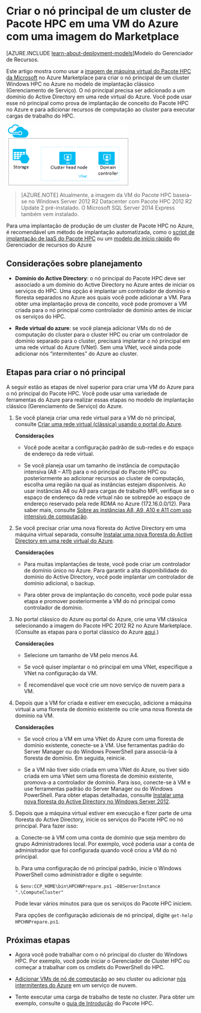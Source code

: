 <properties
 pageTitle="Criar um nó principal do Pacote HPC em uma VM do Azure | Microsoft Azure"
 description="Saiba como usar o portal clássico do Azure e o modelo clássico de implantação para criar um nó principal do Pacote HPC da Microsoft em uma VM do Azure."
 services="virtual-machines"
 documentationCenter=""
 authors="dlepow"
 manager="timlt"
 editor=""
 tags="azure-service-management,hpc-pack"/>
<tags
ms.service="virtual-machines"
 ms.devlang="na"
 ms.topic="article"
 ms.tgt_pltfrm="vm-multiple"
 ms.workload="big-compute"
 ms.date="09/28/2015"
 ms.author="danlep"/>

# Criar o nó principal de um cluster de Pacote HPC em uma VM do Azure com uma imagem do Marketplace

[AZURE.INCLUDE [learn-about-deployment-models](../../includes/learn-about-deployment-models-classic-include.md)]Modelo do Gerenciador de Recursos.


Este artigo mostra como usar a [imagem de máquina virtual do Pacote HPC da Microsoft](https://azure.microsoft.com/marketplace/partners/microsoft/hpcpack2012r2onwindowsserver2012r2/) no Azure Marketplace para criar o nó principal de um cluster Windows HPC no Azure no modelo de implantação clássico (Gerenciamento de Serviço). O nó principal precisa ser adicionado a um domínio do Active Directory em uma rede virtual do Azure. Você pode usar esse nó principal como prova de implantação de conceito do Pacote HPC no Azure e para adicionar recursos de computação ao cluster para executar cargas de trabalho do HPC.


![Nó principal do Pacote HPC][headnode]

>[AZURE.NOTE] Atualmente, a imagem da VM do Pacote HPC baseia-se no Windows Server 2012 R2 Datacenter com Pacote HPC 2012 R2 Update 2 pré-instalado. O Microsoft SQL Server 2014 Express também vem instalado.


Para uma implantação de produção de um cluster de Pacote HPC no Azure, é recomendável um método de implantação automatizada, como o [script de implantação de IaaS do Pacote HPC](virtual-machines-hpcpack-cluster-powershell-script.md) ou um [modelo de início rápido](https://azure.microsoft.com/documentation/templates/) do Gerenciador de recursos do Azure

## Considerações sobre planejamento

* **Domínio do Active Directory**: o nó principal do Pacote HPC deve ser associado a um domínio do Active Directory no Azure antes de iniciar os serviços do HPC. Uma opção é implantar um controlador de domínio e floresta separados no Azure aos quais você pode adicionar a VM. Para obter uma implantação prova de conceito, você pode promover a VM criada para o nó principal como controlador de domínio antes de iniciar os serviços do HPC.

* **Rede virtual do azure**: se você planeja adicionar VMs do nó de computação do cluster para o cluster HPC ou criar um controlador de domínio separado para o cluster, precisará implantar o nó principal em uma rede virtual do Azure (VNet). Sem uma VNet, você ainda pode adicionar nós “intermitentes” do Azure ao cluster.

## Etapas para criar o nó principal

A seguir estão as etapas de nível superior para criar uma VM do Azure para o nó principal do Pacote HPC. Você pode usar uma variedade de ferramentas do Azure para realizar essas etapas no modelo de implantação clássico (Gerenciamento de Serviço) do Azure.


1. Se você planeja criar uma rede virtual para a VM do nó principal, consulte [Criar uma rede virtual (clássica) usando o portal do Azure](../virtual-networks/virtual-networks-create-vnet-classic-portal.md).

    **Considerações**

    * Você pode aceitar a configuração padrão de sub-redes e do espaço de endereço da rede virtual.

    * Se você planeja usar um tamanho de instância de computação intensiva (A8 – A11) para o nó principal do Pacote HPC ou posteriormente ao adicionar recursos ao cluster de computação, escolha uma região na qual as instâncias estejam disponíveis. Ao usar instâncias A8 ou A9 para cargas de trabalho MPI, verifique se o espaço de endereço da rede virtual não se sobrepõe ao espaço de endereço reservado pela rede RDMA no Azure (172.16.0.0/12). Para saber mais, consulte [Sobre as instâncias A8, A9, A10 e A11 com uso intensivo de computação](virtual-machines-a8-a9-a10-a11-specs.md).

2. Se você precisar criar uma nova floresta do Active Directory em uma máquina virtual separada, consulte [Instalar uma nova floresta do Active Directory em uma rede virtual do Azure](../active-directory/active-directory-new-forest-virtual-machine.md).

    **Considerações**

    * Para muitas implantações de teste, você pode criar um controlador de domínio único no Azure. Para garantir a alta disponibilidade do domínio do Active Directory, você pode implantar um controlador de domínio adicional, o backup.

    * Para obter prova de implantação do conceito, você pode pular essa etapa e promover posteriormente a VM do nó principal como controlador de domínio.

3. No portal clássico do Azure ou portal do Azure, crie uma VM clássica selecionando a imagem do Pacote HPC 2012 R2 no Azure Marketplace. (Consulte as etapas para o portal clássico do Azure [aqui](virtual-machines-windows-tutorial-classic-portal.md).)

    **Considerações**

    * Selecione um tamanho de VM pelo menos A4.

    * Se você quiser implantar o nó principal em uma VNet, especifique a VNet na configuração da VM.

    * É recomendável que você crie um novo serviço de nuvem para a VM.

4. Depois que a VM for criada e estiver em execução, adicione a máquina virtual a uma floresta de domínio existente ou crie uma nova floresta de domínio na VM.

    **Considerações**

    * Se você criou a VM em uma VNet do Azure com uma floresta de domínio existente, conecte-se à VM. Use ferramentas padrão do Server Manager ou do Windows PowerShell para associá-la à floresta de domínio. Em seguida, reinicie.

    * Se a VM não tiver sido criada em uma VNet do Azure, ou tiver sido criada em uma VNet sem uma floresta de domínio existente, promova-a a controlador de domínio. Para isso, conecte-se à VM e use ferramentas padrão do Server Manager ou do Windows PowerShell. Para obter etapas detalhadas, consulte [Instalar uma nova floresta do Active Directory no Windows Server 2012](https://technet.microsoft.com/library/jj574166.aspx).

5. Depois que a máquina virtual estiver em execução e fizer parte de uma floresta do Active Directory, inicie os serviços do Pacote HPC no nó principal. Para fazer isso:

    a. Conecte-se à VM com uma conta de domínio que seja membro do grupo Administradores local. Por exemplo, você poderia usar a conta de administrador que foi configurada quando você criou a VM do nó principal.

    b. Para uma configuração de nó principal padrão, inicie o Windows PowerShell como administrador e digite o seguinte:

    ```
    & $env:CCP_HOME\bin\HPCHNPrepare.ps1 –DBServerInstance ".\ComputeCluster"
    ```

    Pode levar vários minutos para que os serviços do Pacote HPC iniciem.

    Para opções de configuração adicionais de nó principal, digite `get-help HPCHNPrepare.ps1`.


## Próximas etapas

* Agora você pode trabalhar com o nó principal do cluster do Windows HPC. Por exemplo, você pode iniciar o Gerenciador de Cluster HPC ou começar a trabalhar com os cmdlets do PowerShell do HPC.

* [Adicionar VMs de nó de computação](virtual-machines-hpcpack-cluster-node-manage.md) ao seu cluster ou adicionar [nós intermitentes do Azure](virtual-machines-hpcpack-cluster-node-burst.md) em um serviço de nuvem.

* Tente executar uma carga de trabalho de teste no cluster. Para obter um exemplo, consulte o [guia de Introdução](https://technet.microsoft.com/library/jj884144) do Pacote HPC.

<!--Image references-->
[headnode]: ./media/virtual-machines-hpcpack-cluster-headnode/headnode.png

<!---HONumber=AcomDC_0204_2016-->